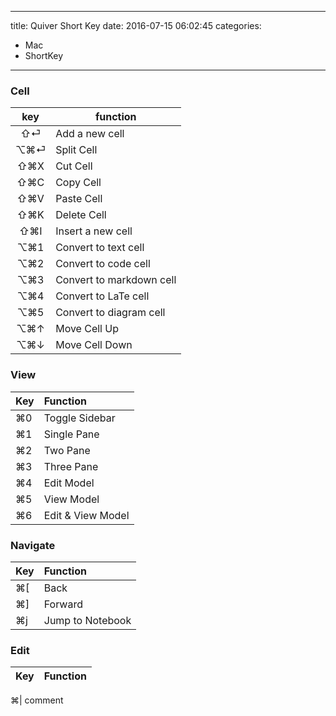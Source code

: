 ----
title: Quiver Short Key
date: 2016-07-15 06:02:45
categories:
- Mac
- ShortKey
----
### Cell

key|function
:-:|-
⇧⏎|Add a new cell
⌥⌘⏎|Split Cell
⇧⌘X|Cut Cell
⇧⌘C|Copy Cell
⇧⌘V|Paste Cell
⇧⌘K|Delete Cell
⇧⌘I|Insert a new cell
⌥⌘1|Convert to text cell
⌥⌘2|Convert to code cell
⌥⌘3|Convert to markdown cell
⌥⌘4|Convert to LaTe cell
⌥⌘5|Convert to diagram cell
⌥⌘↑|Move Cell Up
⌥⌘↓|Move Cell Down

### View

Key | Function
:-|:-
⌘0 | Toggle Sidebar
⌘1 | Single Pane
⌘2 | Two Pane
⌘3 | Three Pane
⌘4 | Edit Model
⌘5 | View Model
⌘6 | Edit & View Model

### Navigate

Key | Function
:-|:-
⌘[ | Back
⌘] | Forward
⌘j | Jump to Notebook

### Edit

Key|Function
:-|:-
⌘\| comment